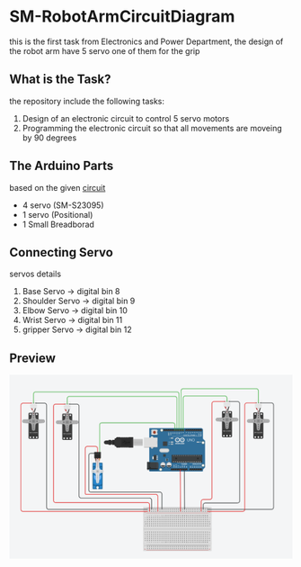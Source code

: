 # SM-RobotArmCircuitDiagram

this is the first task from Electronics and Power Department, the design of the robot arm have 5 servo one of them for the grip

## What is the Task?
the repository include the following tasks:
1. Design of an electronic circuit to control 5 servo motors 
2. Programming the electronic circuit so that all movements are moveing by 90 degrees

## The Arduino Parts
based on the given [circuit](https://github.com/smart-methods/arduino_robot_arm#circuit-diagram)
- 4 servo (SM-S23095)
- 1 servo (Positional)
- 1 Small Breadborad

## Connecting Servo
servos details

1. Base Servo -> digital bin 8
2. Shoulder Servo -> digital bin 9
3. Elbow Servo -> digital bin 10
4. Wrist Servo -> digital bin 11
5. gripper Servo -> digital bin 12

## Preview 
![Image of Arduino Diagram](https://github.com/meshalAlbishi/SM-RobotArmCircuitDiagram/blob/main/robot_arm_circuit_diagram.png)
